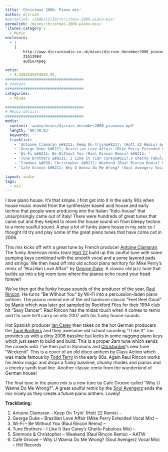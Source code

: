 ```yaml
---
title: 'Christmas 2006: Piano mix'
author: djcruze
#permalink: /2006/12/30/christmas-2006-piano-mix/
permalink: /mixes/christmas-2006-piano-mix/
'itunes:category':
  - Music
enclosure:
  - |
    |
        http://www.djcruzeaudio.co.uk/mixes/djcruze_december2006_pianomix.mp3
        25513984
        audio/mpeg

votio:
  - 8.3454545454545,55,
###################################
# Podcast
###################################
categories:
  - Mixes

###################################
# Media details
###################################
media:
  content: 'audio/mixes/djcruze_december2006_pianomix.mp3'
  length: '00:40:03'
  keywords: ''
  tracklist:
    - 'Antoine Clamaran &#8211; Keep On Tryin&#8217; (Hott 22 Remix) &#8211; '
    - 'George Duke &#8211; Brazilian Love Affair (Mike Perry Extended Vocal Mix) &#8211; '
    - 'Wi-Fi &#8211; Be Without You (Raul Rincon Remix) &#8211; '
    - 'Tune Brothers &#8211; I Like It (Ian Carey&#8217;s Ghetto Fabulous Mix) &#8211; '
    - 'Simmons &#038; Christopher &#8211; Weekend (Raul Rincon Remix) &#8211; AATW'
    - 'Cafe Groove &#8211; Why U Wanna Do Me Wrong? (Soul Avengerz Vocal Mix) &#8211; Hit! Records'

layout: audio
tags:
  - mix
---
```


I love piano house. It&#8217;s that simple. I first got into it in the early 90s when house music moved from the synthesizer based acid house and early techno that people were producing into the Italian &#8220;Italo-house&#8221; that unsurprisingly came out of Italy! There were hundreds of great tunes that came out and they helped to move the house sound on from bleepy techno to a more soulful sound. A play a lot of funky piano house in my sets so I thought I&#8217;d try and play some of the great piano tunes that have come out in 2006.

This mix kicks off with a great tune by French producer [Antoine Clamaran][1]. The funky American remix team [Hott 22][2] build up this soulful tune with some pumping keys combined with the smooth vocal and a some layered pads and strings. We then head off into old school piano territory for Mike Perry&#8217;s remix of &#8220;Brazilian Love Affair&#8221; by [George Duke][3]. A classic old jazz tune that builds up into a big room tune where the pianos echo round your head forever!

We&#8217;ve then got the funky house sounds of the producer of the year, [Raul Rincon][4]. He turns &#8220;Be Without You&#8221; by Wi-Fi into a percussion-laden piano anthem. The pianos remind me of the old hardcore classic &#8220;Feel Reel Good&#8221; by [Manix][5] which was later got sampled by Rockford Files for their 1994 club hit &#8220;Sexy Dancer&#8221;. Raul Rincon has the midas touch when it comes to remix and I&#8217;m sure he&#8217;ll carry on into 2007 with his funky house sounds.

Hot Spanish producer [Ian Carey][6] then takes on the hot German producers the [Tune Brothers][7] and their awesome old school sounding &#8220;I Like It&#8221;. Ian provides us with a dirty 2006 bassline but kicks in some nagging piano keys which just seem to build and build. This is a proper 2am tune which sends the crowds wild. I&#8217;ve then put in Simmons and [Christopher][8]&#8216;s new tune &#8220;Weekend&#8221;. This is a cover of an old disco anthem by Class Action which was made famous by [Todd Terry][9] in the early 90s. Again Raul Rincon works his remix magic and drops a funky bassline, chunky rhodes and pianos and a cheeky synth lead line. Another classic remix from the wunderkind of German house!

The final tune in the piano mix is a new tune by Cafe Groove called &#8220;Why U Wanna Do Me Wrong?&#8221;. A great soulful remix by the [Soul Avengerz][10] ends the mix nicely as they create a future piano anthem. Lovely!

**Tracklisting:**

1. Antoine Clamaran &#8211; Keep On Tryin&#8217; (Hott 22 Remix) &#8211;
2. George Duke &#8211; Brazilian Love Affair (Mike Perry Extended Vocal Mix) &#8211;
3. Wi-Fi &#8211; Be Without You (Raul Rincon Remix) &#8211;
4. Tune Brothers &#8211; I Like It (Ian Carey&#8217;s Ghetto Fabulous Mix) &#8211;
5. Simmons &#038; Christopher &#8211; Weekend (Raul Rincon Remix) &#8211; AATW
6. Cafe Groove &#8211; Why U Wanna Do Me Wrong? (Soul Avengerz Vocal Mix) &#8211; Hit! Records

<div style="clear:both;">
</div>

[1]: http://www.antoineclamaran.com/
[2]: http://www.deejaybooking.com/hott22
[3]: http://www.georgeduke.com/
[4]: http://www.raulrincon.org/
[5]: http://www.discogs.com/artist/Manix
[6]: http://www.ian45carey.com/
[7]: http://www.tunebrothers.de/
[8]: http://www.dennischristopher.com/
[9]: http://www.myspace.com/teeschoice
[10]: http://www.soulavengerz.com/
